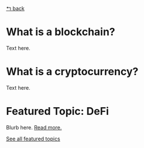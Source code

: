[↰ back](https://github.com/millecodex/BlockchainNZ_education#readme)

# What is a blockchain?
Text here.

# What is a cryptocurrency?
Text here.

# Featured Topic: DeFi
Blurb here. [Read more.](https://github.com/millecodex/BlockchainNZ_education/articles/defi.md)

[See all featured topics](https://github.com/millecodexBlockchainNZ_education/featured.md)
